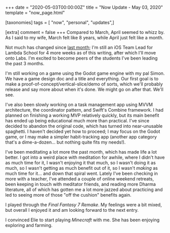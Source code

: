 +++
date = "2020-05-03T00:00:00Z"
title = "Now Update - May 03, 2020"
template = "now_page.html"

[taxonomies]
tags = [ "now", "personal", "updates",]

[extra]
comment = false
+++
Compared to March, April seemed to whizz by. As I said to my wife, March felt like 8 years, while April just felt like a month.

Not much has changed since [last month][]; I'm still an iOS Team Lead for Lambda School for 4 more weeks as of this writing, after which I'll move onto Labs. I'm excited to become peers of the students I've been leading the past 3 months.

I'm still working on a game using the Godot game engine with my pal Simon. We have a game design doc and a title and everything. Our first goal is to make a proof-of-concept/vertical-slice/demo of sorts, which we'll probably release and say more about when it's done. We might go on after that. We'll see.

I've also been slowly working on a task management app using MVVM architecture, the coordinator pattern, and Swift's Combine framework. I had planned on finishing a working MVP relatively quickly, but its main benefit has ended up being educational much more than practical. I've since decided to abandon the original code, which has turned into near-unusable spaghetti. I haven't decided yet how to proceed; I may focus on the Godot game, or I may make a simpler habit-tracking app (another app category that's a dime-a-dozen... but nothing quite fits my needs!).

I've been meditating a lot more the past month, which has made life a lot better. I got into a weird place with meditation for awhile, where I didn't have as much time for it, I wasn't enjoying it that much, so I wasn't doing it as much, so I wasn't getting as much benefit out of it, so I wasn't *making* as much time for it... and down that spiral went. Lately I've been checking in more with a teacher, I've attended a couple of online weekend retreats, been keeping in touch with meditator friends, and reading more Dharma literature, all of which has gotten me a lot more jazzed about practicing and led to seeing more of those "off the cushion" benefits again.

I played through the *Final Fantasy 7 Remake*. My feelings were a bit mixed, but overall I enjoyed it and am looking forward to the next entry.

I convinced Elie to start playing *Minecraft* with me. She has been enjoying exploring and farming.

[last month]: http://Junebash.com/now/2020-04-04/